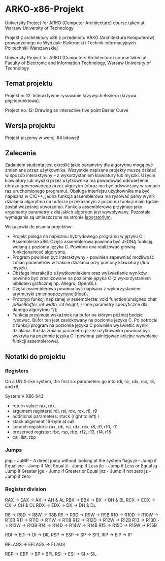 # ARKO-x86-Projekt
University Project for ARKO (Computer Architecture) course taken at Warsaw University of Technology 

Projekt z architektury x86 z przedmiotu ARKO (Architektura Komputerów) prowadzonego na Wydziale Elektroniki i Technik Informacyjnych Politechniki Warszawskiej

University Project for ARKO (Computers Architecture) course taken at Faculty of Electronic and Information Technology, Warsaw University of Technology

## Temat projektu

Projekt nr 12. Interaktywne rysowanie krzywych Beziera (krzywa pięciopunktowa).

Project no. 12: Drawing an interactive five point Bezier Curve

## Wersja projektu

Projekt piszemy w wersji 64 bitowej!

## Zalecenia

Zadaniem studenta jest określić jakie parametry dla algorytmu mogą być zmieniane przez użytkownika.
Wszystkie napisane projekty muszą działać w sposób interaktywny – z wykorzystaniem klawiatury lub myszki. Użycie klawiatury lub myszki przez użytkownika ma powodować odświeżenie obrazu generowanego przez algorytm (obraz ma być odświeżany w ramach raz uruchomionego programu).
Obsługa interfejsu użytkownika ma być napisana w C/C++, jedna funkcja assemblerowa ma rysować pełny wynik działania algorytmu na buforze przekazanym z poziomu funkcji main (gdzie został wcześniej utworzony). Funkcja assemblerowa przyjmuje jako argumenty parametry z dla jakich algorytm jest wywoływany. 
Pozostałe wymagania są umieszczone na stronie [laboratorium](home.elka.pw.edu.pl/~sniespod). 

Wskazówki do pisania projektów:
- Projekt polega na napisaniu hybrydowego programu w języku C i Assemblerze x86. Część assemblerowa powinna być JEDNĄ funkcją, wołaną z poziomu języka C. Powinna ona realizować główną funkcjonalność algorytmu.
- Program powinien być interaktywny - powinien zapewniać możliwość zmian parametrów w trakcie działania przy pomocy klawiatury i/lub myszki.
- Obsługa interakcji z używtkowniekiem oraz wyświetlanie wyników powinno być zrealizowane na poziomie języka C (z wykorzystaniem biblioteki graficznej np. Allegro, OpenGL).
- Część assemblerowa powinna być napisana z wykorzystaniem arytmetyki zmiennopozycyjnej(float).
- Prototyp funkcji napisanej w assemblerze: void function(unsigned char *pPixelBuffer, int width, int height, /* inne parametry specyficzne dla danego algorytmu */);
- Funkcja przyjmuje wskaźniek na bufor na którym później bedzie rysować. Bufor ten jest zaalokowany na poziomie języka C. Po potrocie z funkcji program na poziomie języka C powinien wyświetlić wynik działania. Każda zmiana parametru przez użytkownika powinna być wykryta na poziomie języka C i powinna zainicjować kolejne wywołanie funkcji assemblerowej. 


## Notatki do projektu 
### Registers
On a UNIX-like system, the first six parameters go into rdi, rsi, rdx, rcx, r8, and r9.

System V X86_642 	
- return value: rax, rdx 	
- argument registers: rdi, rsi, rdx, rcx, r8, r9 	
- additional parameters: stack (right to left) 	\
- stack alignment 16-byte at call 	
- scratch registers: rax, rdi, rsi, rdx, rcx, r8, r9, r10, r11
- preserved register: rbx, rsp, rbp, r12, r13, r14, r15 	
- call list: rbp 

### Jumps
jmp - JuMP - A direct jump without looking at the system flags
je - Jump if Equal
jne - Jump if Not Equal
jl - Jump if Less
jle - Jump if Less or Equal
jg - Jump if Greater
jge - Jump if Greater or Equal
jnz - Jump if not zero 
jz - Jump if zero   

### Register division
RAX -> EAX -> AX -> AH & AL
RBX -> EBX -> BX -> BH & BL
RCX -> ECX -> CX -> CH & CL
RDX -> EDX -> DX -> DH & DL

R8 -> R8D -> R8W -> R8B
R9 -> R9D -> R9W -> R9B
R10 -> R10D -> R10W -> R10B
R11 -> R11D -> R11W -> R11B
R12 -> R12D -> R12W -> R12B
R13 -> R13D -> R13W -> R13B
R14 -> R14D -> R14W -> R14B
R15 -> R15D -> R15W -> R15B

RDI -> EDI -> DI -> DIL
RSP -> ESP -> SP -> SPL
RIP -> EIP -> IP

RFLAGS -> EFLAGS -> FLAGS

RBP -> EBP -> BP > BPL
RSI -> ESI -> SI > SIL

